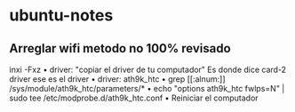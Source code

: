 # ubuntu-notes

## Arreglar wifi metodo no 100% revisado
 inxi -Fxz
• driver: "copiar el driver de tu computador"
Es donde dice card-2 driver ese es el driver
• driver: ath9k_htc
• grep [[:alnum:]] /sys/module/ath9k_htc/parameters/*
• echo "options ath9k_htc fwlps=N" | sudo tee /etc/modprobe.d/ath9k_htc.conf
• Reiniciar el computador
